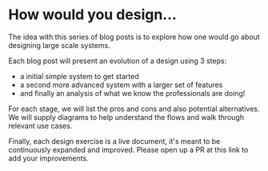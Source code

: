 # How would you design...

The idea with this series of blog posts is to explore how one would go about designing
large scale systems.

Each blog post will present an evolution of a design using 3 steps:
- a initial simple system to get started
- a second more advanced system with a larger set of features
- and finally an analysis of what we know the professionals are doing!

For each stage, we will list the pros and cons and also potential alternatives.
We will supply diagrams to help understand the flows and walk through relevant use cases.

Finally, each design exercise is a live document, it's meant to be continuously
expanded and improved. Please open up a PR at this link to add your improvements.
